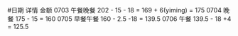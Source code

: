 #日期  详情   金额
0703 午餐晚餐 202 - 15 - 18 = 169 + 6(yiming) = 175
0704 晚餐     175 - 15 = 160
0705 早餐午餐 160 - 2.5 -18 = 139.5
0706 午餐     139.5 - 18 +4 = 125.5 
